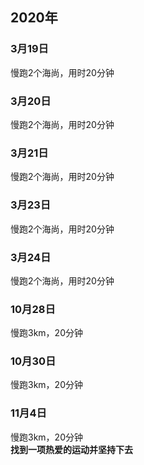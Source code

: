 ## 2020年
### 3月19日  
慢跑2个海尚，用时20分钟  
### 3月20日  
慢跑2个海尚，用时20分钟  
### 3月21日  
慢跑2个海尚，用时20分钟  
### 3月23日  
慢跑2个海尚，用时20分钟  
### 3月24日  
慢跑2个海尚，用时20分钟  
### 10月28日  
慢跑3km，20分钟  
### 10月30日  
慢跑3km，20分钟  
### 11月4日  
慢跑3km，20分钟  
**找到一项热爱的运动并坚持下去**
